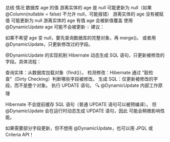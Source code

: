 


总结
情况	数据库 age 的值
游离实体的 age 是 null	可能更新为 null（如果 @Column(nullable = false) 不允许 null，可能报错）
游离实体的 age 没有被赋值	可能更新为 null
游离实体的 age 有值	age 会被新值覆盖
使用 @DynamicUpdate	age 可能不会被更新
💡 建议：

如果不希望 age 变 null，要先查询数据库的完整对象，再 merge()。
或者用 @DynamicUpdate，只更新修改过的字段。


@DynamicUpdate 的实现机制
Hibernate 动态生成 SQL 语句，只更新被修改的字段。具体流程：

查询实体：从数据库加载对象（find()）。
检测修改：Hibernate 通过 "脏检查"（Dirty Checking）判断哪些字段被修改。
生成 SQL：仅更新被修改的字段，而不是整个对象。
执行 UPDATE 语句。
🔍 @DynamicUpdate 内部工作原理

Hibernate 不会提前缓存 SQL 语句（普通 UPDATE 语句可以被预编译）。
但 @DynamicUpdate 会在运行时动态生成 UPDATE 语句，因此 可能会稍微影响性能。


如果需要部分字段更新，但不想用 @DynamicUpdate，也可以用 JPQL 或 Criteria API！